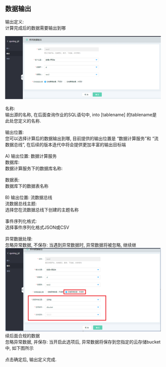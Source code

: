 ## 数据输出<br>
输出定义: <br>
计算完成后的数据需要输出到哪<br><br>
![sc-020](../../../../image/Streamcompute/SC-020.png?raw=true)<br><br>
名称: <br>
输出源的名称, 在后面查询作业的SQL语句中, into [tablename] 的tablename是此处您定义的名称.<br><br>
输出位置: <br>
您可以选择计算后的数据输出到哪, 目前提供的输出位置是 “数据计算服务”和 “流数据总线”, 在后续的版本迭代中将会提供更加丰富的输出目标端<br><br>
A)	输出位置: 数据计算服务<br>
数据库: <br>
数据计算服务下的数据库名称:<br><br>
数据表: <br>
数据库下的数据表名称<br><br>
B) 输出位置: 流数据总线<br>
流数据总线主题:<br>
选择您在流数据总线下创建的主题名称<br><br>
事件序列化格式:<br>
选择事件序列化格式JSON或CSV<br><br>
异常数据处理: <br>
忽略异常数据, 不保存: 当遇到异常数据时, 异常数据将被忽略, 继续继<br>
![sc-021](../../../../image/Streamcompute/SC-021.png?raw=true)<br>
续后面合规的数据<br>
忽略异常数据, 并保存: 当开启此选项后, 异常数据将保存到您指定的云存储bucket中, 如下图所示<br><br>
点击确定后, 输出定义完成. <br>
